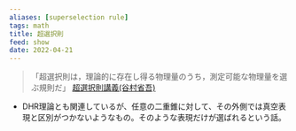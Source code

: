 ```yaml
---
aliases: [superselection rule]
tags: math
title: 超選択則
feed: show
date: 2022-04-21
---
```


>「超選択則は，理論的に存在し得る物理量のうち，測定可能な物理量を選ぶ規則だ」
>[超選択則講義(谷村省吾)](https://kwkbtr.info/ssr/tanimura-superselection-lec.pdf)


- DHR理論とも関連しているが、任意の二重錐に対して、その外側では真空表現と区別がつかないようなもの。そのような表現だけが選ばれるという話。